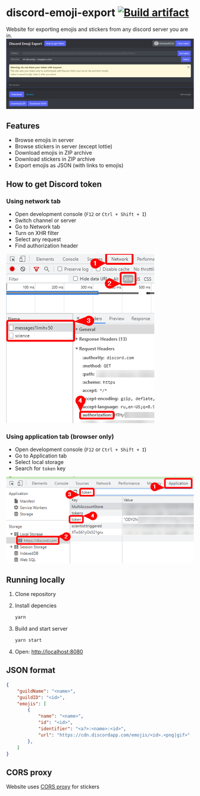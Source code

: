 # discord-emoji-export [![Build artifact](https://img.shields.io/github/actions/workflow/status/Virenbar/discord-emoji-export/publish.yml?label=Build&logo=github)](https://github.com/Virenbar/discord-emoji-export/actions/workflows/publish.yml)

Website for exporting emojis and stickers from any discord server you are in.
![page](./assets/page.png)

## Features

* Browse emojis in server
* Browse stickers in server (except lottie)
* Download emojis in ZIP archive
* Download stickers in ZIP archive
* Export emojis as JSON (with links to emojis)

## How to get Discord token

### Using network tab

* Open development console (`F12` or `Ctrl + Shift + I`)
* Switch channel or server
* Go to Network tab
* Turn on XHR filter
* Select any request
* Find authorization header

![Network](./static/images/network.png)

### Using application tab (browser only)

* Open development console (`F12` or `Ctrl + Shift + I`)
* Go to Application tab
* Select local storage
* Search for `token` key

![Application](./static/images/application.png)

## Running locally

1. Clone repository

2. Install depencies

    ```bash
    yarn
    ```

3. Build and start server

    ```bash
    yarn start
    ```

4. Open: <http://localhost:8080>

## JSON format

```json
{
    "guildName": "<name>",
    "guildID": "<id>",
    "emojis": [
        {
            "name": "<name>",
            "id": "<id>",
            "identifier": "<a?>:<name>:<id>",
            "url": "https://cdn.discordapp.com/emojis/<id>.<png|gif>"
        },
    ]
}

```

## CORS proxy

Website uses [CORS proxy](https://github.com/Virenbar/cloudflare-cors-proxy) for stickers
